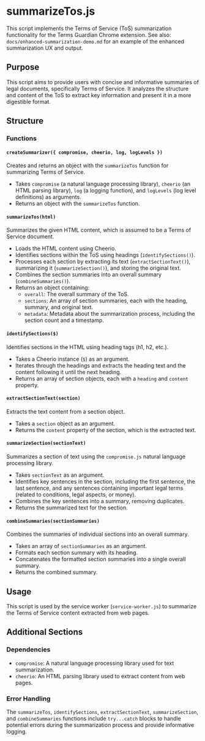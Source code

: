 # summarizeTos.js

This script implements the Terms of Service (ToS) summarization functionality for the Terms Guardian Chrome extension. See also: `docs/enhanced-summarization-demo.md` for an example of the enhanced summarization UX and output.

## Purpose

This script aims to provide users with concise and informative summaries of legal documents, specifically Terms of Service. It analyzes the structure and content of the ToS to extract key information and present it in a more digestible format.

## Structure

### Functions

#### `createSummarizer({ compromise, cheerio, log, logLevels })`

Creates and returns an object with the `summarizeTos` function for summarizing Terms of Service.

- Takes `compromise` (a natural language processing library), `cheerio` (an HTML parsing library), `log` (a logging function), and `logLevels` (log level definitions) as arguments.
- Returns an object with the `summarizeTos` function.

#### `summarizeTos(html)`

Summarizes the given HTML content, which is assumed to be a Terms of Service document.

- Loads the HTML content using Cheerio.
- Identifies sections within the ToS using headings (`identifySections()`).
- Processes each section by extracting its text (`extractSectionText()`), summarizing it (`summarizeSection()`), and storing the original text.
- Combines the section summaries into an overall summary (`combineSummaries()`).
- Returns an object containing:
  - `overall`: The overall summary of the ToS.
  - `sections`: An array of section summaries, each with the heading, summary, and original text.
  - `metadata`: Metadata about the summarization process, including the section count and a timestamp.

#### `identifySections($)`

Identifies sections in the HTML using heading tags (h1, h2, etc.).

- Takes a Cheerio instance (`$`) as an argument.
- Iterates through the headings and extracts the heading text and the content following it until the next heading.
- Returns an array of section objects, each with a `heading` and `content` property.

#### `extractSectionText(section)`

Extracts the text content from a section object.

- Takes a `section` object as an argument.
- Returns the `content` property of the section, which is the extracted text.

#### `summarizeSection(sectionText)`

Summarizes a section of text using the `compromise.js` natural language processing library.

- Takes `sectionText` as an argument.
- Identifies key sentences in the section, including the first sentence, the last sentence, and any sentences containing important legal terms (related to conditions, legal aspects, or money).
- Combines the key sentences into a summary, removing duplicates.
- Returns the summarized text for the section.

#### `combineSummaries(sectionSummaries)`

Combines the summaries of individual sections into an overall summary.

- Takes an array of `sectionSummaries` as an argument.
- Formats each section summary with its heading.
- Concatenates the formatted section summaries into a single overall summary.
- Returns the combined summary.

## Usage

This script is used by the service worker (`service-worker.js`) to summarize the Terms of Service content extracted from web pages.

## Additional Sections

### Dependencies

- `compromise`: A natural language processing library used for text summarization.
- `cheerio`: An HTML parsing library used to extract content from web pages.

### Error Handling

The `summarizeTos`, `identifySections`, `extractSectionText`, `summarizeSection`, and `combineSummaries` functions include `try...catch` blocks to handle potential errors during the summarization process and provide informative logging.
